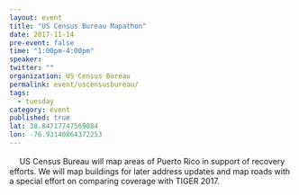```yaml
---
layout: event 
title: "US Census Bureau Mapathon"
date: 2017-11-14
pre-event: false
time: "1:00pm-4:00pm"
speaker:
twitter: ""
organization: US Census Bureau
permalink: event/uscensusbureau/
tags:
  - tuesday 
category: event
published: true
lat: 38.84717747569084
lon: -76.93140864372253
---
```

　
US Census Bureau will map areas of Puerto Rico in support of recovery efforts. We will map buildings for later address updates and map roads with a special effort on comparing coverage with TIGER 2017.
